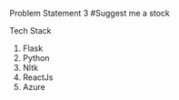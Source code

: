 Problem Statement 3
#Suggest me a stock

Tech Stack
  1. Flask
  2. Python
  3. Nltk
  4. ReactJs
  5. Azure
